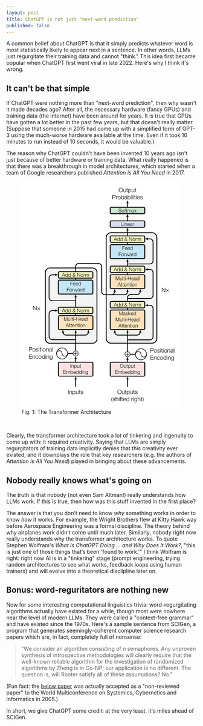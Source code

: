 ```yaml
---
layout: post
title: ChatGPT is not just "next-word prediction"
published: false
---
```


A common belief about ChatGPT is that it simply predicts whatever word is most statistically likely to appear next in a sentence. In other words, LLMs just regurgitate their training data and cannot "think." This idea first became popular when ChatGPT first went viral in late 2022. Here's why I think it's wrong.

## It can't be that simple
If ChatGPT were nothing more than "next-word prediction", then why wasn't it made decades ago? After all, the necessary hardware (fancy GPUs) and training data (the internet) have been around for years. It is true that GPUs have gotten a lot better in the past few years, but that doesn't really matter. (Suppose that someone in 2015 had come up with a simplified form of GPT-3 using the much-worse hardware available at the time. Even if it took 10 minutes to run instead of 10 seconds, it would be valuable.)

The reason why ChatGPT couldn't have been invented 10 years ago isn't just because of better hardware or training data. What really happened is that there was a breakthrough	in model architectures, which started when a team of Google researchers published *Attention is All You Need* in 2017.

<figure>
  <img src="/assets/images/transformer.webp" alt="the Transformer architecture" class="center" />
  <figcaption>Fig. 1: The Transformer Architecture</figcaption>
</figure>
<br />

Clearly, the transformer architecture took a lot of tinkering and ingenuity to come up with: it required creativity. Saying that LLMs are simply regurgitators of training data implicitly denies that this creativity ever existed, and it downplays the role that key researchers (e.g. the authors of *Attention is All You Need*) played in bringing about these advancements.

## Nobody really knows what's going on
The truth is that nobody (not even Sam Altman!) really understands how LLMs work. If this is true, then how was this stuff invented in the first place? 

The answer is that you don't need to know *why* something works in order to know *how* it works. For example, the Wright Brothers flew at Kitty Hawk way before Aerospace Engineering was a formal discipline. The theory behind why airplanes work didn't come until much later.
Similarly, nobody right now really understands why the transformer architecture works. To quote Stephen Wolfram's *What Is ChatGPT Doing … and Why Does It Work?*, "this is just one of those things that’s been 'found to work.'"
I think Wolfram is right: right now AI is in a "tinkering" stage (prompt engineering, trying random architectures to see what works, feedback loops using human trainers) and will evolve into a theoretical disclipline later on.

## Bonus: word-reguritators are nothing new
Now for some interesting computational linguistics trivia: word-regurgitating algorithms actually have existed for a while, though most were nowhere near the level of modern LLMs. They were called a "context-free grammar" and have existed since the 1970s. Here's a sample sentence from SCIGen, a program that generates seemingly-coherent computer science research papers which are, in fact, completely full of nonsense:
> "We consider an algorithm consisting of n semaphores.
Any unproven synthesis of introspective methodologies will
clearly require that the well-known reliable algorithm for the
investigation of randomized algorithms by Zheng is in Co-NP;
our application is no different. The question is, will Rooter
satisfy all of these assumptions? No."

(Fun fact: the [below paper](https://pdos.csail.mit.edu/archive/scigen/) was actually accepted as a "non-reviewed paper" to the World Multiconference on Systemics, Cybernetics and Informatics in 2005.) 

In short, we give ChatGPT some credit: at the very least, it's miles ahead of SCIGen.
